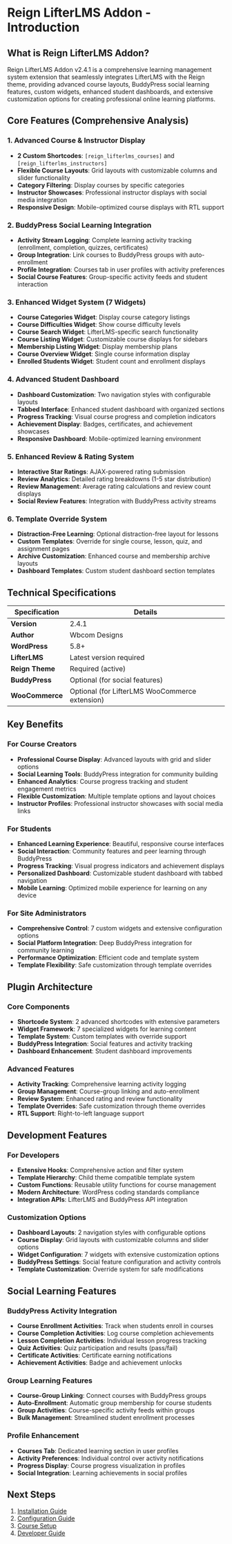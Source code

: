 # Reign LifterLMS Addon - Introduction

## What is Reign LifterLMS Addon?

Reign LifterLMS Addon v2.4.1 is a comprehensive learning management system extension that seamlessly integrates LifterLMS with the Reign theme, providing advanced course layouts, BuddyPress social learning features, custom widgets, enhanced student dashboards, and extensive customization options for creating professional online learning platforms.

## Core Features (Comprehensive Analysis)

### 1. Advanced Course & Instructor Display
- **2 Custom Shortcodes**: `[reign_lifterlms_courses]` and `[reign_lifterlms_instructors]`
- **Flexible Course Layouts**: Grid layouts with customizable columns and slider functionality
- **Category Filtering**: Display courses by specific categories
- **Instructor Showcases**: Professional instructor displays with social media integration
- **Responsive Design**: Mobile-optimized course displays with RTL support

### 2. BuddyPress Social Learning Integration
- **Activity Stream Logging**: Complete learning activity tracking (enrollment, completion, quizzes, certificates)
- **Group Integration**: Link courses to BuddyPress groups with auto-enrollment
- **Profile Integration**: Courses tab in user profiles with activity preferences
- **Social Course Features**: Group-specific activity feeds and student interaction

### 3. Enhanced Widget System (7 Widgets)
- **Course Categories Widget**: Display course category listings
- **Course Difficulties Widget**: Show course difficulty levels
- **Course Search Widget**: LifterLMS-specific search functionality
- **Course Listing Widget**: Customizable course displays for sidebars
- **Membership Listing Widget**: Display membership plans
- **Course Overview Widget**: Single course information display
- **Enrolled Students Widget**: Student count and enrollment displays

### 4. Advanced Student Dashboard
- **Dashboard Customization**: Two navigation styles with configurable layouts
- **Tabbed Interface**: Enhanced student dashboard with organized sections
- **Progress Tracking**: Visual course progress and completion indicators
- **Achievement Display**: Badges, certificates, and achievement showcases
- **Responsive Dashboard**: Mobile-optimized learning environment

### 5. Enhanced Review & Rating System
- **Interactive Star Ratings**: AJAX-powered rating submission
- **Review Analytics**: Detailed rating breakdowns (1-5 star distribution)
- **Review Management**: Average rating calculations and review count displays
- **Social Review Features**: Integration with BuddyPress activity streams

### 6. Template Override System
- **Distraction-Free Learning**: Optional distraction-free layout for lessons
- **Custom Templates**: Override for single course, lesson, quiz, and assignment pages
- **Archive Customization**: Enhanced course and membership archive layouts
- **Dashboard Templates**: Custom student dashboard section templates

## Technical Specifications

| Specification | Details |
|--------------|----------|
| **Version** | 2.4.1 |
| **Author** | Wbcom Designs |
| **WordPress** | 5.8+ |
| **LifterLMS** | Latest version required |
| **Reign Theme** | Required (active) |
| **BuddyPress** | Optional (for social features) |
| **WooCommerce** | Optional (for LifterLMS WooCommerce extension) |

## Key Benefits

### For Course Creators
- **Professional Course Display**: Advanced layouts with grid and slider options
- **Social Learning Tools**: BuddyPress integration for community building
- **Enhanced Analytics**: Course progress tracking and student engagement metrics
- **Flexible Customization**: Multiple template options and layout choices
- **Instructor Profiles**: Professional instructor showcases with social media links

### For Students
- **Enhanced Learning Experience**: Beautiful, responsive course interfaces
- **Social Interaction**: Community features and peer learning through BuddyPress
- **Progress Tracking**: Visual progress indicators and achievement displays
- **Personalized Dashboard**: Customizable student dashboard with tabbed navigation
- **Mobile Learning**: Optimized mobile experience for learning on any device

### For Site Administrators
- **Comprehensive Control**: 7 custom widgets and extensive configuration options
- **Social Platform Integration**: Deep BuddyPress integration for community learning
- **Performance Optimization**: Efficient code and template system
- **Template Flexibility**: Safe customization through template overrides

## Plugin Architecture

### Core Components
- **Shortcode System**: 2 advanced shortcodes with extensive parameters
- **Widget Framework**: 7 specialized widgets for learning content
- **Template System**: Custom templates with override support
- **BuddyPress Integration**: Social features and activity tracking
- **Dashboard Enhancement**: Student dashboard improvements

### Advanced Features
- **Activity Tracking**: Comprehensive learning activity logging
- **Group Management**: Course-group linking and auto-enrollment
- **Review System**: Enhanced rating and review functionality
- **Template Overrides**: Safe customization through theme overrides
- **RTL Support**: Right-to-left language support

## Development Features

### For Developers
- **Extensive Hooks**: Comprehensive action and filter system
- **Template Hierarchy**: Child theme compatible template system
- **Custom Functions**: Reusable utility functions for course management
- **Modern Architecture**: WordPress coding standards compliance
- **Integration APIs**: LifterLMS and BuddyPress API integration

### Customization Options
- **Dashboard Layouts**: 2 navigation styles with configurable options
- **Course Display**: Grid layouts with customizable columns and slider options
- **Widget Configuration**: 7 widgets with extensive customization options
- **BuddyPress Settings**: Social feature configuration and activity controls
- **Template Customization**: Override system for safe modifications

## Social Learning Features

### BuddyPress Activity Integration
- **Course Enrollment Activities**: Track when students enroll in courses
- **Course Completion Activities**: Log course completion achievements
- **Lesson Completion Activities**: Individual lesson progress tracking
- **Quiz Activities**: Quiz participation and results (pass/fail)
- **Certificate Activities**: Certificate earning notifications
- **Achievement Activities**: Badge and achievement unlocks

### Group Learning Features
- **Course-Group Linking**: Connect courses with BuddyPress groups
- **Auto-Enrollment**: Automatic group membership for course students
- **Group Activities**: Course-specific activity feeds within groups
- **Bulk Management**: Streamlined student enrollment processes

### Profile Enhancement
- **Courses Tab**: Dedicated learning section in user profiles
- **Activity Preferences**: Individual control over activity notifications
- **Progress Display**: Course progress visualization in profiles
- **Social Integration**: Learning achievements in social profiles

## Next Steps

1. [Installation Guide](02-installation-setup.md)
2. [Configuration Guide](03-configuration.md)
3. [Course Setup](04-course-setup.md)
4. [Developer Guide](05-developer-guide.md)